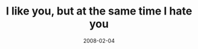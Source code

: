 ---
layout: base.njk
title : 'I like you, but at the same time I hate you' 
view_title : 'I like you, but at the same time I hate you' 
year : '2008' 
date : '2008-02-04' 
img_file : '/drawing/ilikeyoubutatthesametimeihateyou.png' 
html_file : 'ilikeyoubutatthesametimeihateyou' 
next_html : 'ithinkwetookawrongturnawhileback.html' 
year_order : '54' 
permalink : "title/{{html_file}}.html"
---